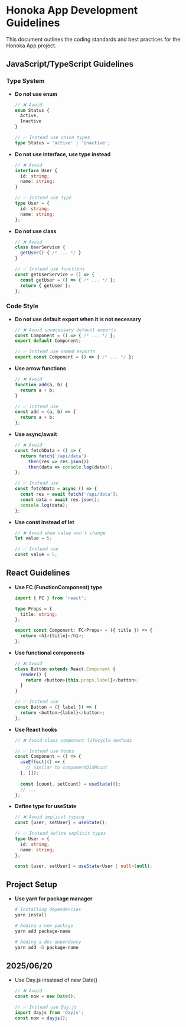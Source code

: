 # Honoka App Development Guidelines

This document outlines the coding standards and best practices for the Honoka App project.

## JavaScript/TypeScript Guidelines

### Type System
- **Do not use enum**
  ```typescript
  // ❌ Avoid
  enum Status {
    Active,
    Inactive
  }
  
  // ✅ Instead use union types
  type Status = 'active' | 'inactive';
  ```

- **Do not use interface, use type instead**
  ```typescript
  // ❌ Avoid
  interface User {
    id: string;
    name: string;
  }
  
  // ✅ Instead use type
  type User = {
    id: string;
    name: string;
  };
  ```

- **Do not use class**
  ```typescript
  // ❌ Avoid
  class UserService {
    getUser() { /* ... */ }
  }
  
  // ✅ Instead use functions
  const getUserService = () => {
    const getUser = () => { /* ... */ };
    return { getUser };
  };
  ```

### Code Style
- **Do not use default export when it is not necessary**
  ```typescript
  // ❌ Avoid unnecessary default exports
  const Component = () => { /* ... */ };
  export default Component;
  
  // ✅ Instead use named exports
  export const Component = () => { /* ... */ };
  ```

- **Use arrow functions**
  ```typescript
  // ❌ Avoid
  function add(a, b) {
    return a + b;
  }
  
  // ✅ Instead use
  const add = (a, b) => {
    return a + b;
  };
  ```

- **Use async/await**
  ```typescript
  // ❌ Avoid
  const fetchData = () => {
    return fetch('/api/data')
      .then(res => res.json())
      .then(data => console.log(data));
  };
  
  // ✅ Instead use
  const fetchData = async () => {
    const res = await fetch('/api/data');
    const data = await res.json();
    console.log(data);
  };
  ```

- **Use const instead of let**
  ```typescript
  // ❌ Avoid when value won't change
  let value = 5;
  
  // ✅ Instead use
  const value = 5;
  ```

## React Guidelines

- **Use FC (FunctionComponent) type**
  ```typescript
  import { FC } from 'react';
  
  type Props = {
    title: string;
  };
  
  export const Component: FC<Props> = ({ title }) => {
    return <h1>{title}</h1>;
  };
  ```

- **Use functional components**
  ```typescript
  // ❌ Avoid
  class Button extends React.Component {
    render() {
      return <button>{this.props.label}</button>;
    }
  }
  
  // ✅ Instead use
  const Button = ({ label }) => {
    return <button>{label}</button>;
  };
  ```

- **Use React hooks**
  ```typescript
  // ❌ Avoid class component lifecycle methods
  
  // ✅ Instead use hooks
  const Component = () => {
    useEffect(() => {
      // Similar to componentDidMount
    }, []);
    
    const [count, setCount] = useState(0);
    // ...
  };
  ```

- **Define type for useState**
  ```typescript
  // ❌ Avoid implicit typing
  const [user, setUser] = useState();
  
  // ✅ Instead define explicit types
  type User = {
    id: string;
    name: string;
  };
  
  const [user, setUser] = useState<User | null>(null);
  ```

## Project Setup

- **Use yarn for package manager**
  ```bash
  # Installing dependencies
  yarn install
  
  # Adding a new package
  yarn add package-name
  
  # Adding a dev dependency
  yarn add -D package-name
  ```

## 2025/06/20
- Use Day.js insatead of new Date()
  ```typescript
  // ❌ Avoid
  const now = new Date();

  // ✅ Instead use Day.js
  import dayjs from 'dayjs';
  const now = dayjs();
  ```
